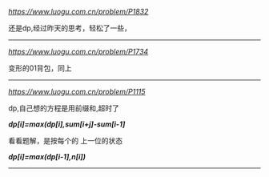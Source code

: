 *https://www.luogu.com.cn/problem/P1832*

还是dp,经过昨天的思考，轻松了一些，

---

*https://www.luogu.com.cn/problem/P1734*

变形的01背包，同上

---

*https://www.luogu.com.cn/problem/P1115*

dp,自己想的方程是用前缀和,超时了
 
 ***dp[i]=max(dp[i],sum[i+j]-sum[i-1]***
 
 
 看看题解，是按每个的 上一位的状态
 
 ***dp[i]=max(dp[i-1],n[i])***
 
 ---
